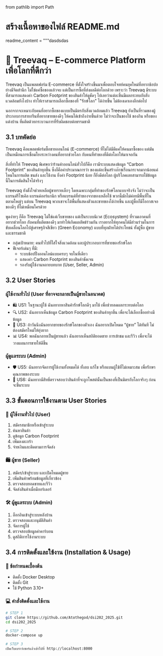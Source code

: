 from pathlib import Path

# สร้างเนื้อหาของไฟล์ README.md
readme_content = """dasdsdas
# 🌿 Treevaq – E-commerce Platform เพื่อโลกที่ดีกว่า

Treevaq เป็นแพลตฟอร์ม E-commerce ที่ตั้งใจสร้างขึ้นมาเพื่อตอบโจทย์คนยุคใหม่ที่อยากช้อปอย่างมีจิตสำนึก ไม่ใช่แค่ซื้อของแล้วจบ แต่เป็นการซื้อที่ส่งผลดีต่อโลกด้วย เพราะว่า Treevaq มีระบบที่สามารถแสดงค่า Carbon Footprint ของสินค้าให้ดูชัดๆ ไปเลยว่าแต่ละชิ้นมีผลกระทบกับสิ่งแวดล้อมยังไงบ้าง ทำให้เราสามารถเลือกซื้อของที่ "รักษ์โลก" ได้ง่ายขึ้น ไม่ต้องเดาเองอีกต่อไป

นอกจากจะเหมาะกับคนที่อยากซื้อของแบบเป็นมิตรกับสิ่งแวดล้อมแล้ว Treevaq ยังเป็นที่รวมของผู้ประกอบการสายกรีนที่อยากขายของดีๆ ให้คนได้เข้าถึงง่ายขึ้นด้วย ไม่ว่าจะเป็นของใช้ ของกิน หรือของแต่งบ้าน ที่ผลิตด้วยกระบวนการที่รับผิดชอบต่อธรรมชาติ

## 3.1 บทคัดย่อ

Treevaq คือแพลตฟอร์มซื้อขายออนไลน์ (E-commerce) ที่ไม่ได้มีดีแค่ให้คนมาซื้อของ แต่มันเป็นเหมือนการเชื่อมโยงระหว่างคนที่อยากช่วยโลก กับคนที่ทำของที่ดีต่อโลกให้มาเจอกัน

สิ่งที่ทำให้ Treevaq พิเศษกว่าร้านค้าออนไลน์ทั่วไปก็คือ เรามีระบบแสดงข้อมูล “Carbon Footprint” ของสินค้าทุกชิ้น ซึ่งก็คือค่าประมาณการว่า ของแต่ละชิ้นสร้างก๊าซเรือนกระจกมากน้อยแค่ไหนในการผลิต ขนส่ง และใช้งาน ยิ่งค่า Footprint น้อย ก็ยิ่งดีต่อโลก ผู้บริโภคเลยสามารถใช้ข้อมูลนี้ในการตัดสินใจได้จริงๆ

Treevaq ยังตั้งใจช่วยเหลือผู้ขายรายเล็กๆ โดยเฉพาะกลุ่มที่ทำของรักษ์โลกแบบจริงจัง ไม่ว่าจะเป็นแบรนด์รีไซเคิล แบรนด์ออร์แกนิก หรือแบรนด์ที่ทำของจากของเหลือใช้ พวกนี้มักไม่ค่อยมีพื้นที่ในตลาดใหญ่ๆ แต่บน Treevaq พวกเขาจะได้พื้นที่แสดงตัวและขายของได้ง่ายขึ้น และผู้ซื้อก็มีโอกาสเจอของดีๆ ที่ไม่เหมือนใครด้วย

พูดง่ายๆ ก็คือ Treevaq ไม่ใช่แค่เว็บขายของ แต่เป็นระบบนิเวศ (Ecosystem) ที่รวมเอาคนที่อยากช่วยโลก กับคนที่ผลิตของดีๆ มาทำให้เกิดผลลัพธ์ร่วมกัน เราอยากให้ทุกคนได้มีส่วนร่วมในการขับเคลื่อนโลกไปสู่เศรษฐกิจสีเขียว (Green Economy) แบบที่ทุกฝ่ายได้ประโยชน์ ทั้งผู้ซื้อ ผู้ขาย และธรรมชาติ

- กลุ่มเป้าหมาย: คนทั่วไปที่ใส่ใจสิ่งแวดล้อม และผู้ประกอบการที่ขายของรักษ์โลก
- ฟีเจอร์เด่นๆ ที่มี:
  - ระบบช้อปปิ้งออนไลน์แบบครบๆ จบในที่เดียว
  - แสดงค่า Carbon Footprint ของสินค้าชัดเจน
  - รองรับผู้ใช้งานหลายบทบาท (User, Seller, Admin)

## 3.2 User Stories

### ผู้ใช้งานทั่วไป (User ที่อาจจะกลายเป็นผู้ขายในอนาคต)
- 🛍️ US1: ในฐานะผู้ใช้ ฉันอยากหาสินค้ารักษ์โลกดีๆ มาใช้ เพื่อช่วยลดผลกระทบต่อโลก
- 🔍 US2: ฉันอยากเห็นข้อมูล Carbon Footprint ของสินค้าทุกชิ้น เพื่อจะได้เลือกซื้ออย่างมีข้อมูล
- 🛒 US3: ถ้าวันนึงฉันอยากขายของรักษ์โลกของตัวเอง ฉันอยากเปิดโหมด “ผู้ขาย” ได้ทันที ไม่ต้องสมัครใหม่ให้ยุ่งยาก
- 📊 US4: พอฉันกลายเป็นผู้ขายแล้ว ฉันอยากเห็นสถิติยอดขาย การเข้าชม และรีวิว เพื่อจะได้วางแผนการขายให้ดีขึ้น

### ผู้ดูแลระบบ (Admin)
- 🛡️ US5: ฉันอยากจัดการผู้ใช้งานทั้งหมดได้ ทั้งลบ แก้ไข หรือแบนผู้ใช้ที่ไม่เหมาะสม เพื่อรักษาคุณภาพของระบบ
- 🧐 US6: ฉันอยากมีสิทธิ์ตรวจสอบว่าสินค้าที่จะถูกโพสต์นั้นเป็นของที่เป็นมิตรกับโลกจริงๆ ก่อนจะขึ้นระบบ

## 3.3 ขั้นตอนการใช้งานตาม User Stories

### 👤 ผู้ใช้งานทั่วไป (User)
1. สมัครสมาชิกหรือเข้าสู่ระบบ
2. ค้นหาสินค้า
3. ดูข้อมูล Carbon Footprint
4. เพิ่มลงตะกร้า
5. จ่ายเงินและติดตามการจัดส่ง

### 🛍️ ผู้ขาย (Seller)
1. สมัคร/เข้าสู่ระบบ และเปิดโหมดผู้ขาย
2. เพิ่มสินค้าพร้อมข้อมูลที่เกี่ยวข้อง
3. ตรวจสอบยอดขายและรีวิว
4. จัดส่งสินค้าเมื่อมีออร์เดอร์

### 🛠️ ผู้ดูแลระบบ (Admin)
1. ล็อกอินเข้าสู่ระบบหลังบ้าน
2. ตรวจสอบและอนุมัติสินค้า
3. จัดการผู้ใช้
4. ตรวจสอบข้อมูลค่าคาร์บอน
5. ดูสถิติการใช้งานระบบ

## 3.4 การติดตั้งและใช้งาน (Installation & Usage)

### 🧰 ข้อกำหนดเบื้องต้น
- ติดตั้ง Docker Desktop
- ติดตั้ง Git
- ใช้ Python 3.10+

### 💻 คำสั่งติดตั้งและใช้งาน

```bash
# STEP 1
git clone https://github.com/Atothegod/dsi202_2025.git
cd dsi202_2025

# STEP 2
docker-compose up

# STEP 3
เปิดเว็บเบราว์เซอร์แล้วเข้าไปที่ http://localhost:8000
